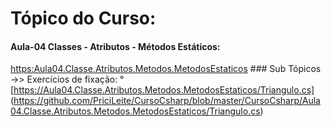 # Tópico do Curso:
#### Aula-04 Classes - Atributos - Métodos Estáticos:
[https:Aula04.Classe.Atributos.Metodos.MetodosEstaticos](https://github.com/PriciLeite/CursoCsharp/tree/master/CursoCsharp/Aula04.Classe.Atributos.Metodos.MetodosEstaticos)
      ### Sub Tópicos ->> Exercícios de fixação:
          ° [https://Aula04.Classe.Atributos.Metodos.MetodosEstaticos/Triangulo.cs]
            (https://github.com/PriciLeite/CursoCsharp/blob/master/CursoCsharp/Aula04.Classe.Atributos.Metodos.MetodosEstaticos/Triangulo.cs)
